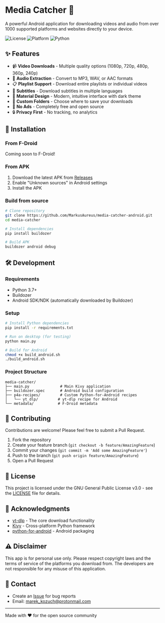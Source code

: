 # Media Catcher 📱

A powerful Android application for downloading videos and audio from over 1000 supported platforms and websites directly to your device.

![License](https://img.shields.io/badge/license-GPL--3.0-blue.svg)
![Platform](https://img.shields.io/badge/platform-Android-green.svg)
![Python](https://img.shields.io/badge/python-3.x-blue.svg)

## ✨ Features

- 📹 **Video Downloads** - Multiple quality options (1080p, 720p, 480p, 360p, 240p)
- 🎵 **Audio Extraction** - Convert to MP3, WAV, or AAC formats
- 📋 **Playlist Support** - Download entire playlists or individual videos
- 💬 **Subtitles** - Download subtitles in multiple languages
- 🎨 **Material Design** - Modern, intuitive interface with dark theme
- 📁 **Custom Folders** - Choose where to save your downloads
- 🚫 **No Ads** - Completely free and open source
- 🔒 **Privacy First** - No tracking, no analytics


## 🚀 Installation

### From F-Droid
Coming soon to F-Droid!

### From APK
1. Download the latest APK from [Releases](https://github.com/MarkusAureus/media-catcher-android/releases)
2. Enable "Unknown sources" in Android settings
3. Install the APK

### Build from source
```bash
# Clone repository
git clone https://github.com/MarkusAureus/media-catcher-android.git
cd media-catcher

# Install dependencies
pip install buildozer

# Build APK
buildozer android debug
```

## 🛠️ Development

### Requirements
- Python 3.7+
- Buildozer
- Android SDK/NDK (automatically downloaded by Buildozer)

### Setup
```bash
# Install Python dependencies
pip install -r requirements.txt

# Run on desktop (for testing)
python main.py

# Build for Android
chmod +x build_android.sh
./build_android.sh
```

### Project Structure
```
media-catcher/
├── main.py              # Main Kivy application
├── buildozer.spec       # Android build configuration
├── p4a-recipes/         # Custom Python-for-Android recipes
│   └── yt_dlp/         # yt-dlp recipe for Android
└── metadata/           # F-Droid metadata
```

## 🤝 Contributing

Contributions are welcome! Please feel free to submit a Pull Request.

1. Fork the repository
2. Create your feature branch (`git checkout -b feature/AmazingFeature`)
3. Commit your changes (`git commit -m 'Add some AmazingFeature'`)
4. Push to the branch (`git push origin feature/AmazingFeature`)
5. Open a Pull Request

## 📄 License

This project is licensed under the GNU General Public License v3.0 - see the [LICENSE](LICENSE) file for details.

## 🙏 Acknowledgments

- [yt-dlp](https://github.com/yt-dlp/yt-dlp) - The core download functionality
- [Kivy](https://kivy.org/) - Cross-platform Python framework
- [python-for-android](https://github.com/kivy/python-for-android) - Android packaging

## ⚠️ Disclaimer

This app is for personal use only. Please respect copyright laws and the terms of service of the platforms you download from. The developers are not responsible for any misuse of this application.

## 📧 Contact

- Create an [Issue](https://github.com/MarkusAureus/media-catcher-android/issues) for bug reports
- Email: marek_kozuch@protonmail.com

---


Made with ❤️ for the open source community
